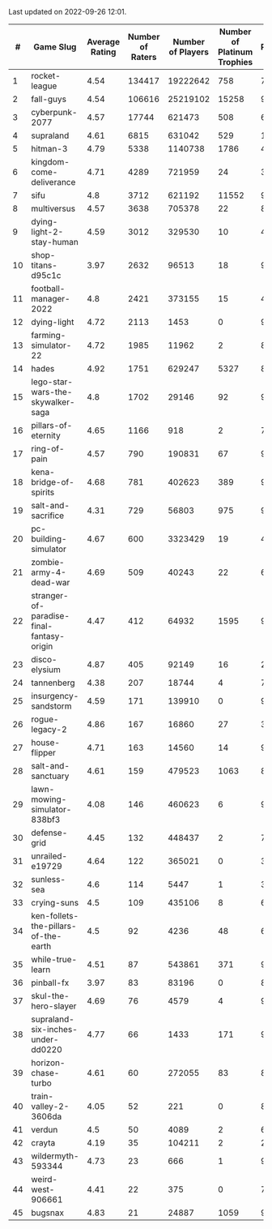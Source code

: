 Last updated on 2022-09-26 12:01.


|#|Game Slug|Average Rating|Number of Raters|Number of Players|Number of Platinum Trophies|Max Rarity (%)|
|---|---|---|---|---|---|---|
|1|rocket-league|4.54|134417|19222642|758|74|
|2|fall-guys|4.54|106616|25219102|15258|90|
|3|cyberpunk-2077|4.57|17744|621473|508|60|
|4|supraland|4.61|6815|631042|529|100|
|5|hitman-3|4.79|5338|1140738|1786|48|
|6|kingdom-come-deliverance|4.71|4289|721959|24|30|
|7|sifu|4.8|3712|621192|11552|96|
|8|multiversus|4.57|3638|705378|22|82|
|9|dying-light-2-stay-human|4.59|3012|329530|10|49|
|10|shop-titans-d95c1c|3.97|2632|96513|18|98|
|11|football-manager-2022|4.8|2421|373155|15|47|
|12|dying-light|4.72|2113|1453|0|98|
|13|farming-simulator-22|4.72|1985|11962|2|86|
|14|hades|4.92|1751|629247|5327|89|
|15|lego-star-wars-the-skywalker-saga|4.8|1702|29146|92|98|
|16|pillars-of-eternity|4.65|1166|918|2|79|
|17|ring-of-pain|4.57|790|190831|67|97|
|18|kena-bridge-of-spirits|4.68|781|402623|389|94|
|19|salt-and-sacrifice|4.31|729|56803|975|91|
|20|pc-building-simulator|4.67|600|3323429|19|47|
|21|zombie-army-4-dead-war|4.69|509|40243|22|66|
|22|stranger-of-paradise-final-fantasy-origin|4.47|412|64932|1595|98|
|23|disco-elysium|4.87|405|92149|16|28|
|24|tannenberg|4.38|207|18744|4|72|
|25|insurgency-sandstorm|4.59|171|139910|0|9|
|26|rogue-legacy-2|4.86|167|16860|27|36|
|27|house-flipper|4.71|163|14560|14|93|
|28|salt-and-sanctuary|4.61|159|479523|1063|83|
|29|lawn-mowing-simulator-838bf3|4.08|146|460623|6|92|
|30|defense-grid|4.45|132|448437|2|79|
|31|unrailed-e19729|4.64|122|365021|0|39|
|32|sunless-sea|4.6|114|5447|1|38|
|33|crying-suns|4.5|109|435106|8|65|
|34|ken-follets-the-pillars-of-the-earth|4.5|92|4236|48|60|
|35|while-true-learn|4.51|87|543861|371|93|
|36|pinball-fx|3.97|83|83196|0|86|
|37|skul-the-hero-slayer|4.69|76|4579|4|96|
|38|supraland-six-inches-under-dd0220|4.77|66|1433|171|99|
|39|horizon-chase-turbo|4.61|60|272055|83|83|
|40|train-valley-2-3606da|4.05|52|221|0|89|
|41|verdun|4.5|50|4089|2|62|
|42|crayta|4.19|35|104211|2|22|
|43|wildermyth-593344|4.73|23|666|1|91|
|44|weird-west-906661|4.41|22|375|0|73|
|45|bugsnax|4.83|21|24887|1059|97|
